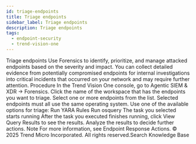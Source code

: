 ```yaml
---
id: triage-endpoints
title: Triage endpoints
sidebar_label: Triage endpoints
description: Triage endpoints
tags:
  - endpoint-security
  - trend-vision-one
---
```


 Triage endpoints Use Forensics to identify, prioritize, and manage attacked endpoints based on the severity and impact. You can collect detailed evidence from potentially compromised endpoints for internal investigations into critical incidents that occurred on your network and may require further attention. Procedure In the Trend Vision One console, go to Agentic SIEM & XDR → Forensics. Click the name of the workspace that has the endpoints you want to triage. Select one or more endpoints from the list. Selected endpoints must all use the same operating system. Use one of the available options for triage: Run YARA Rules Run osquery The task you selected starts running After the task you executed finishes running, click View Query Results to see the results. Analyze the results to decide further actions. Note For more information, see Endpoint Response Actions. © 2025 Trend Micro Incorporated. All rights reserved.Search Knowledge Base